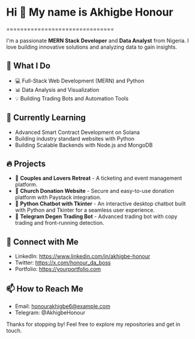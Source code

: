# Hi 👋 My name is Akhigbe Honour
  ===============================

I'm a passionate **MERN Stack Developer** and **Data Analyst** from Nigeria. I love building innovative solutions and analyzing data to gain insights. 

## 🚀 What I Do
- 💻 Full-Stack Web Development (MERN) and Python
- 📊 Data Analysis and Visualization
- 💡 Building Trading Bots and Automation Tools

## 🌱 Currently Learning
- Advanced Smart Contract Development on Solana
- Building industry standard websites with Python
- Building Scalable Backends with Node.js and MongoDB

## 🔥 Projects
- 👫 **Couples and Lovers Retreat** - A ticketing and event management platform.
- 💒 **Church Donation Website** - Secure and easy-to-use donation platform with Paystack integration.
- 💬 **Python Chatbot with Tkinter** - An interactive desktop chatbot built with Python and Tkinter for a seamless user experience.
- 🤖 **Telegram Degen Trading Bot** - Advanced trading bot with copy trading and front-running detection.

## 💬 Connect with Me
- LinkedIn: https://www.linkedin.com/in/akhigbe-honour
- Twitter: https://x.com/honour_da_boss
- Portfolio: https://yourportfolio.com

## 📫 How to Reach Me
- Email: honourakhigbe6@example.com
- Telegram: @AkhigbeHonour

Thanks for stopping by! Feel free to explore my repositories and get in touch.

